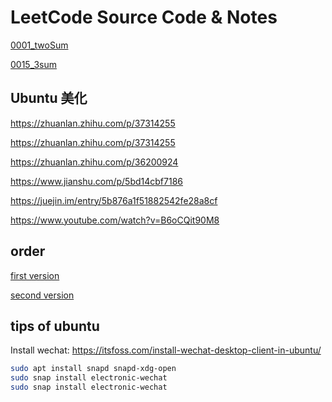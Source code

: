 # LeetCode Source Code & Notes

[0001_twoSum](note/0001.twoSum.md)

[0015_3sum](note/0015.3Sum.md)

## Ubuntu 美化


https://zhuanlan.zhihu.com/p/37314255

https://zhuanlan.zhihu.com/p/37314255

https://zhuanlan.zhihu.com/p/36200924

https://www.jianshu.com/p/5bd14cbf7186

https://juejin.im/entry/5b876a1f51882542fe28a8cf

https://www.youtube.com/watch?v=B6oCQit90M8


## order

[first version](
https://qbview.url.cn/getResourceInfo?appid=62&url=https%3A%2F%2Fyzygitzh.github.io%2Falgorithm%2F2018%2F11%2F09%2Fleetcode-summary.html%3Fnsukey%3DaJcIesIiRnyd3O1fNKkyu%252B%252BjyiU1DpibZu6%252BTUXQq5kCFu21MAlM%252B7mTXXyIXHIjCxw7rzac5weaCU7IEILBRABprMGOhHrJLhelGqJ%252F4%252BkHX7Yyv5ZA%252FdWpSii9GXxS4cfT91xZLLA6XbF%252BGjBVGHPJ2hsL%252F6BrauZGTH3boG6uDdauIPALYkbhsPvRU9PPj5fKhXbVhvNzBZ9Uk6XsfQ%253D%253D&openid=ooa-VuOoORqmihp5MPBSlXDW5sW0&version=10000&doview=1&platformtype=)

[second version](https://cspiration.com/leetcodeClassification)


## tips of ubuntu

Install wechat: https://itsfoss.com/install-wechat-desktop-client-in-ubuntu/

```sh
sudo apt install snapd snapd-xdg-open
sudo snap install electronic-wechat
sudo snap install electronic-wechat
```
